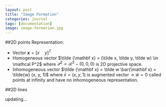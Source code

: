 ```yaml
---
layout: post
title: "Image Formation"
categories: journal
tags: [documentation]
image: image-formation.jpg
---
```

##2D points
Representation:
* Vector $\mathbf x=[x\quad y]^T$  
* Homogeneous vector  $\tilde {\mathbf x} = (\tilde x, \tilde y, \tilde w) \in \mathcal P^2$  where $\mathcal P^2 = \mathcal R^3 - (0,0,0)$ is 2D projective space.  
* Inhomogeneous vector $\tilde {\mathbf x} = \tilde w \bar{\mathbf x} = \tilde{w} (x, y, 1)$  where $\bar x = (x,y,1)$ is augmented vector -> $\tilde w = 0$ called points at infinity and have no inhomogeneous representation.  

##2D lines

updating...


<!--stackedit_data:
eyJoaXN0b3J5IjpbLTEzODE5MjU1MzQsLTYyNDEyMDk2Nyw0MT
Q1NjI0NDksMTAzNDc3MjI4LC0yMTI5MzI4MTExLDE3MDUxODks
LTIwNDM2MzE1NDcsMTIyNzA0NDgwOSwxNTE1NzA5NDQ3LDY5Nz
M0ODAwMywtMTMyNzczNDk5OSwtMTY2MDkyNzkzNywtMTk4MTI3
ODAxMCwtNTE5NTU5NjY2LDIwNjEyNjIzNTAsLTc1NzU5NTEyMC
wtNzQyNTYxMzYzXX0=
-->